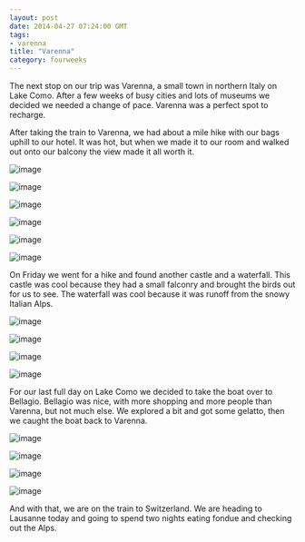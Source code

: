 ```yaml
---
layout: post
date: 2014-04-27 07:24:00 GMT
tags:
- varenna
title: "Varenna"
category: fourweeks
---
```

<p>The next stop on our trip was Varenna, a small town in northern Italy on Lake Como. After a few weeks of busy cities and lots of museums we decided we needed a change of pace. Varenna was a perfect spot to recharge.&nbsp;</p>
<p>After taking the train to Varenna, we had about a mile hike with our bags uphill to our hotel. It was hot, but when we made it to our room and walked out onto our balcony the view made it all worth it.&nbsp;</p>
<p><img alt="image" src="/images/76bfbeeb0fe0d18005caacef4440c329a9abe45f73668581f27236bd595bae32.jpg" /></p>
<p><img alt="image" src="/images/77d2654ce61e05b737c207cb4b14836233162b8ffc24f006a19d0b50543a73ce.jpg" /></p>
<p><img alt="image" src="/images/ccf33edd11481499d86e50270293c77595c4458965f9117f6832138cc3b769df.jpg" /></p>
<p><img alt="image" src="/images/d6adb3b34e9e552a720fb327f2828c116965d9f726aef30558c1855b61ac31c2.jpg" /></p>
<p><img alt="image" src="/images/c6dc81dce8e86f41a18db044cd108a2492810cff20e7f6e77c7b492cf9e1372d.jpg" /></p>
<p><img alt="image" src="/images/2724b8df96159b4a42763e44ceddd8d4ed0bf1506ca901d305a332142786c1af.jpg" /></p>
<p></p>
<p>On Friday we went for a hike and found another castle and a waterfall. This castle was cool because they had a small falconry and brought the birds out for us to see. The waterfall was cool because it was runoff from the snowy Italian Alps.</p>
<p><img alt="image" src="/images/fb3c1e3ab33416399e52f18c122bbd4d82829b1e81032692c8a6fba7966f6127.jpg" /></p>
<p><img alt="image" src="/images/af85797d687c6839d759e2081f5e7b77a1ab3e55fd8d4ce8b9a0be139ea5f1d6.jpg" /></p>
<p><img alt="image" src="/images/357b1c4fc375a369b5f878413aa72f0d9f0a37f46e0691d45b512555f2354314.jpg" /></p>
<p><img alt="image" src="/images/be596d06905c65362a73368b481864aa71f9784781db45a0057802988d61bde1.jpg" /></p>
<p></p>
<p>For our last full day on Lake Como we decided to take the boat over to Bellagio. Bellagio was nice, with more shopping and more people than Varenna, but not much else. We explored a bit and got some gelatto, then we caught the boat back to Varenna.</p>
<p><img alt="image" src="/images/98109dd2a2b6fafd534ae7d240ea1e36dd179873db41909ebee8b3af869f1776.jpg" /></p>
<p><img alt="image" src="/images/415d69000a0c3b064d268b79592e468001321bef18d4cc03fc49579f2e79dc3d.jpg" /></p>
<p><img alt="image" src="/images/d4628622248b3ade77ee66791b10da050a4782e0a02ad058d5a6f3cab7a4bcec.jpg" /></p>
<p><img alt="image" src="/images/2a796e8769b58ce0ad1ae13d93b934cd41802c322f93fde613a8a85f8e6bbccb.jpg" /></p>
<p></p>
<p>And with that, we are on the train to Switzerland. We are heading to Lausanne today and going to spend two nights eating fondue and checking out the Alps.</p>
